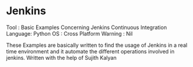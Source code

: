Jenkins
=======


Tool	: Basic Examples Concerning Jenkins Continuous Integration
Language: Python
OS	: Cross Platform
Warning	: Nil

These Examples are basically written to find the usage of Jenkins in a real time environment and
it automate the different operations involved in jenkins.
Written with the help of Sujith Kalyan
